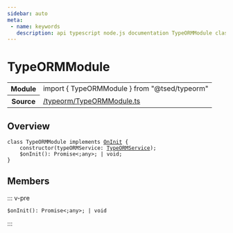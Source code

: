 ```yaml
---
sidebar: auto
meta:
 - name: keywords
   description: api typescript node.js documentation TypeORMModule class
---
```

# TypeORMModule <Badge text="Class" type="class"/>
<!-- Summary -->
<section class="symbol-info"><table class="is-full-width"><tbody><tr><th>Module</th><td><div class="lang-typescript"><span class="token keyword">import</span> { TypeORMModule }&nbsp;<span class="token keyword">from</span>&nbsp;<span class="token string">"@tsed/typeorm"</span></div></td></tr><tr><th>Source</th><td><a href="https://github.com/Romakita/ts-express-decorators/blob/v4.30.0/src//typeorm/TypeORMModule.ts#L0-L0">/typeorm/TypeORMModule.ts</a></td></tr></tbody></table></section>

<!-- Overview -->
## Overview


<pre><code class="typescript-lang "><span class="token keyword">class</span> TypeORMModule <span class="token keyword">implements</span> <a href="/api/common/di/interfaces/OnInit.html"><span class="token">OnInit</span></a> <span class="token punctuation">{</span>
    <span class="token keyword">constructor</span><span class="token punctuation">(</span>typeORMService<span class="token punctuation">:</span> <a href="/api/typeorm/services/TypeORMService.html"><span class="token">TypeORMService</span></a><span class="token punctuation">)</span><span class="token punctuation">;</span>
    $<span class="token function">onInit</span><span class="token punctuation">(</span><span class="token punctuation">)</span><span class="token punctuation">:</span> Promise&lt<span class="token punctuation">;</span><span class="token keyword">any</span>&gt<span class="token punctuation">;</span> | <span class="token keyword">void</span><span class="token punctuation">;</span>
<span class="token punctuation">}</span></code></pre>



<!-- Members -->




## Members


::: v-pre

<div class="method-overview">
<pre><code class="typescript-lang ">$<span class="token function">onInit</span><span class="token punctuation">(</span><span class="token punctuation">)</span><span class="token punctuation">:</span> Promise&lt<span class="token punctuation">;</span><span class="token keyword">any</span>&gt<span class="token punctuation">;</span> | <span class="token keyword">void</span></code></pre>

</div>



:::
